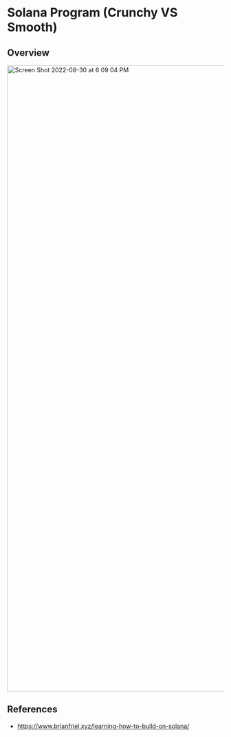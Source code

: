 # Solana Program (Crunchy VS Smooth)

## Overview

<img width="1457" alt="Screen Shot 2022-08-30 at 6 09 04 PM" src="https://user-images.githubusercontent.com/62386689/187421949-4544ff33-4a28-450a-b6f7-e4b62bb1615c.png">

## References
- https://www.brianfriel.xyz/learning-how-to-build-on-solana/
